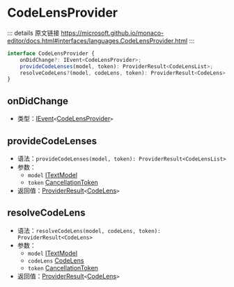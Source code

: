 # CodeLensProvider

<backTop />
        
::: details 原文链接
https://microsoft.github.io/monaco-editor/docs.html#interfaces/languages.CodeLensProvider.html
:::

```ts
interface CodeLensProvider {
    onDidChange?: IEvent<CodeLensProvider>;
    provideCodeLenses(model, token): ProviderResult<CodeLensList>;
    resolveCodeLens?(model, codeLens, token): ProviderResult<CodeLens>;
}
```

## onDidChange
- 类型：[IEvent](/api/IEvent.md)`<`[CodeLensProvider](#)`>`

## provideCodeLenses
- 语法：`provideCodeLenses(model, token): ProviderResult<CodeLensList>`
- 参数：
  - `model` [ITextModel](/api/editor/ITextModel.md)
  - `token` [CancellationToken](/api/CancellationToken.md)
- 返回值：[ProviderResult](/api/languages/ProviderResult.md)`<`[CodeLens](/api/languages/CodeLens.md)`>`

## resolveCodeLens
- 语法：`resolveCodeLens(model, codeLens, token): ProviderResult<CodeLens>`
- 参数：
  - `model` [ITextModel](/api/editor/ITextModel.md)
  - `codeLens` [CodeLens](/api/languages/CodeLens.md)
  - `token` [CancellationToken](/api/CancellationToken.md)
- 返回值：[ProviderResult](/api/languages/ProviderResult.md)`<`[CodeLens](/api/languages/CodeLens.md)`>`

